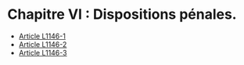 # Chapitre VI : Dispositions pénales.

* [Article L1146-1](./LEGIARTI000006900814.md)
* [Article L1146-2](./LEGIARTI000006900815.md)
* [Article L1146-3](./LEGIARTI000006900816.md)

